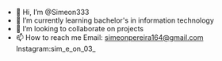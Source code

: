 - 👋 Hi, I’m @Simeon333 
- 🌱 I’m currently learning bachelor's in information technology 
- 💞️ I’m looking to collaborate on projects
- 📫 How to reach me 
Email: simeonpereira164@gmail.com
Instagram:sim_e_on_03_

<!---
Simeon333/Simeon333 is a ✨ special ✨ repository because its `README.md` (this file) appears on your GitHub profile.
You can click the Preview link to take a look at your changes.
--->
